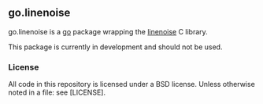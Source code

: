 ## go.linenoise

go.linenoise is a [go](http://golang.org) package wrapping the [linenoise](https://github.com/antirez/linenoise) C library.

This package is currently in development and should not be used.

### License
All code in this repository is licensed under a BSD license. Unless otherwise noted in a file: see [LICENSE].